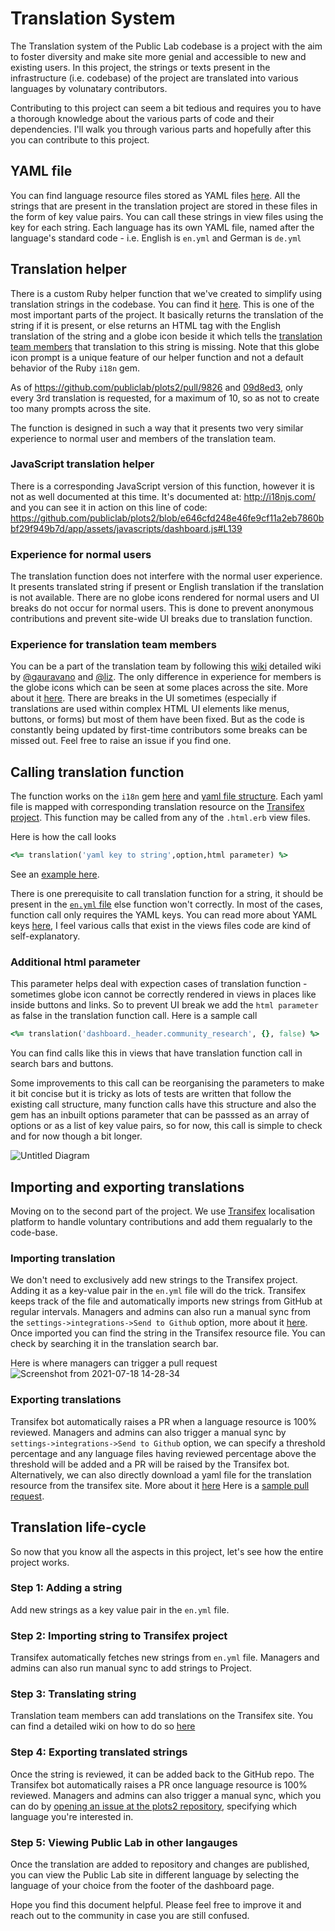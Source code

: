 # Translation System

The Translation system of the Public Lab codebase is a project with the aim to foster diversity and make site more genial and accessible to new and existing users. In this project, the strings or texts present in the infrastructure (i.e. codebase) of the project are translated into various languages by volunatary contributors. 

Contributing to this project can seem a bit tedious and requires you to have a thorough knowledge about the various parts of code and their dependencies. I'll walk you through various parts and hopefully after this you can contribute to this project.

## YAML file

You can find language resource files stored as YAML files [here](https://github.com/publiclab/plots2/tree/main/config/locales). All the strings that are present in the translation project are stored in these files in the form of key value pairs. You can call these strings in view files using the key for each string. Each language has its own YAML file, named after the language's standard code - i.e. English is `en.yml` and German is `de.yml`

## Translation helper

There is a custom Ruby helper function that we've created to simplify using translation strings in the codebase. You can find it [here](https://github.com/publiclab/plots2/blob/236381bc57d36361d1584059a94693e079744583/app/helpers/application_helper.rb#L157). This is one of the most important parts of the project. It basically returns the translation of the string if it is present, or else returns an HTML tag with the English translation of the string and a globe icon beside it which tells the [translation team members](https://publiclab.org/translation) that translation to this string is missing. Note that this globe icon prompt is a unique feature of our helper function and not a default behavior of the Ruby `i18n` gem. 

As of https://github.com/publiclab/plots2/pull/9826 and [09d8ed3](https://github.com/publiclab/plots2/commit/09d8ed37834ee420e2b2b7e1ec75856f5e2849d5), only every 3rd translation is requested, for a maximum of 10, so as not to create too many prompts across the site.

The function is designed in  such a way that it presents two very similar experience to normal user and members of the translation team. 

### JavaScript translation helper

There is a corresponding JavaScript version of this function, however it is not as well documented at this time. It's documented at: http://i18njs.com/ and you can see it in action on this line of code: https://github.com/publiclab/plots2/blob/e646cfd248e46fe9cf11a2eb7860bbf29f949b7d/app/assets/javascripts/dashboard.js#L139

### Experience for normal users

The translation function does not interfere with the normal user experience. It presents translated string if present or English translation if the translation is not available. There are no globe icons rendered for normal users and UI breaks do not occur for normal users. This is done to prevent anonymous contributions and prevent site-wide UI breaks due to translation function.

### Experience for translation team members 

You can be a part of the translation team by following this [wiki](https://publiclab.org/notes/liz/10-26-2016/how-to-join-public-lab-s-transifex-project) detailed wiki by [@gauravano](https://publiclab.org/profile/gauravano) and [@liz](https://publiclab.org/profile/liz). The only difference in experience for members is the globe icons which can be seen at some places across the site. More about it [here](https://publiclab.org/notes/ajitmujumdar25999/07-18-2021/globe-icon-for-translation-team-members).
There are breaks in the UI sometimes (especially if translations are used within complex HTML UI elements like menus, buttons, or forms) but most of them have been fixed. But as the code is constantly being updated by first-time contributors some breaks can be missed out. Feel free to raise an issue if you find one.

## Calling translation function

The function works on the `i18n` gem [here](https://guides.rubyonrails.org/i18n.html) and [yaml file structure](https://github.com/publiclab/plots2/tree/main/config/locales). Each yaml file is mapped with corresponding translation resource on the [Transifex project](https://www.transifex.com/publiclab/publiclaborg/dashboard/). This function may be called from any of the `.html.erb` view files.


Here is how the call looks

```ruby
<%= translation('yaml key to string',option,html parameter) %>
```

See an [example here](https://github.com/publiclab/plots2/blob/e646cfd248e46fe9cf11a2eb7860bbf29f949b7d/app/views/dashboard/_header.html.erb#L6).

There is one prerequisite to call translation function for a string, it should be present in the [`en.yml` file](https://github.com/publiclab/plots2/tree/main/config/locales/en.yml) else function won't correctly. In most of the cases, function call only requires the YAML keys. You can read more about YAML keys [here](https://yaml.org/spec/1.2/spec.html), I feel various calls that exist in the views files code are kind of self-explanatory. 

### Additional html parameter

This parameter helps deal with expection cases of translation function - sometimes globe icon cannot be correctly rendered in views in places like inside buttons and links. So to prevent UI break we add the `html parameter` as false in the translation function call. Here is a sample call

```ruby
<%= translation('dashboard._header.community_research', {}, false) %>
```

You can find calls like this in views that have translation function call in search bars and buttons.

Some improvements to this call can be reorganising the parameters to make it bit concise but it is tricky as lots of tests are written that follow the existing call structure, many function calls have this structure and also the gem has an inbuilt options parameter that can be passsed as an array of options or as a list of key value pairs, so for now, this call is simple to check and for now though a bit longer.

![Untitled Diagram](https://user-images.githubusercontent.com/38528640/131227801-aa46fe85-a2a0-4385-833f-36f6d433d3fe.png)


## Importing and exporting translations 

Moving on to the second part of the project. We use [Transifex](https://www.transifex.com/publiclab/publiclaborg/dashboard/) localisation platform to handle voluntary contributions and add them regualarly to the code-base. 

### Importing translation

We don't need to exclusively add new strings to the Transifex project. Adding it as a key-value pair in the `en.yml` file will do the trick. Transifex keeps track of the file and automatically imports new strings from GitHub at regular intervals. Managers and admins can also run a manual sync from the `settings->integrations->Send to Github` option, more about it [here](https://publiclab.org/notes/ajitmujumdar25999/07-18-2021/importing-new-translations-from-transifex-project). Once imported you can find the string in the Transifex resource file. You can check by searching it in the translation search bar.

Here is where managers can trigger a pull request
![Screenshot from 2021-07-18 14-28-34](https://user-images.githubusercontent.com/38528640/131228051-a602d83f-1cca-4d30-a064-bf43516cc562.png)

### Exporting translations 

Transifex bot automatically raises a PR when a language resource is 100% reviewed. Managers and admins can also trigger a manual sync by `settings->integrations->Send to Github` option, we can specify a threshold percentage and any language files having reviewed percentage above the threshold will be added and a PR will be raised by the Transifex bot. Alternatively, we can also directly download a yaml file for the translation resource from the transifex site. More about it [here](https://publiclab.org/notes/ajitmujumdar25999/07-18-2021/importing-new-translations-from-transifex-project)
Here is a [sample pull request](https://github.com/publiclab/plots2/pull/10079).

## Translation life-cycle

So now that you know all the aspects in this project, let's see how the entire project works. 

### Step 1: Adding a string

Add new strings as a key value pair in the `en.yml` file.

### Step 2: Importing string to Transifex project 

Transifex automatically fetches new strings from `en.yml` file. Managers and admins can also run manual sync to add strings to Project.

### Step 3: Translating string

Translation team members can add translations on the Transifex site. You can find a detailed wiki on how to do so [here](https://publiclab.org/wiki/translation#Activities+for+people+who+want+to+translate+this+website)

### Step 4: Exporting translated strings

Once the string is reviewed, it can be added back to the GitHub repo. The Transifex bot automatically raises a PR once language resource is 100% reviewed. Managers and admins can also trigger a manual sync, which you can do by [opening an issue at the plots2 repository](https://github.com/publiclab/plots2/issues/new), specifying which language you're interested in.

### Step 5: Viewing Public Lab in other langauges

Once the translation are added to repository and changes are published, you can view the Public Lab site in different language by selecting the language of your choice from the footer of the dashboard page.

Hope you find this document helpful. Please feel free to improve it and reach out to the community in case you are still confused.



